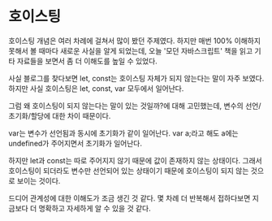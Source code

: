 # 호이스팅
호이스팅 개념은 여러 차례에 걸쳐서 많이 봤던 주제였다. 하지만 매번 100% 이해하지 못해서 볼 때마다 새로운 사실을 알게 되었는데, 오늘 '모던 자바스크립트' 책을 읽고 기타 자료들을 보면서 좀 더 이해도를 높일 수 있었다.

사실 블로그를 찾다보면 let, const는 호이스팅 자체가 되지 않는다는 말이 자주 보였다.
하지만 사실 호이스팅은 let, const, var 모두에서 일어난다.

그럼 왜 호이스팅이 되지 않는다는 말이 있는 것일까?에 대해 고민했는데,
변수의 선언/초기화/할당에 대한 차이 때문이다.

var는 변수가 선언됨과 동시에 초기화가 같이 일어난다.
var a;라고 해도 a에는 undefined가 주어지면서 초기화가 일어난다.

하지만 let과 const는 따로 주어지지 않기 때문에 값이 존재하지 않는 상태이다.
그래서 호이스팅이 되더라도 변수만 선언되어 있는 상태이기 때문에 호이스팅이 되지 않는 것으로 보이는 것이다.

드디어 관계성에 대한 이해도가 조금 생긴 것 같다. 몇 차례 더 반복해서 접하다보면 지금보다 더 명확하고 자세하게 알 수 있을 것 같다.